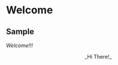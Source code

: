 <html>
  <head>
	<title>Welcome!</title>
  </head>
  <body>
    
# Welcome
## Sample

_Welcome!!!_

<div style="text-align:center" class="markdown=1">
_Hi There!_
</div>
</body>
</html>
